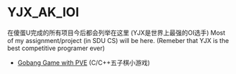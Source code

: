 # YJX_AK_IOI
在傻蛋U完成的所有项目今后都会列举在这里 (YJX是世界上最强的OI选手) Most of my assignment/project (in SDU CS) will be here. (Remeber that YJX is the best competitive programer ever)
- [Gobang Game with PVE](https://github.com/ZWC-father/gobang_cpp) (C/C++五子棋小游戏) 
